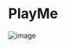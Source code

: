 # PlayMe
![image](https://user-images.githubusercontent.com/67618377/178107247-72f72930-4103-4426-a66e-91f2c4ca0636.png)
